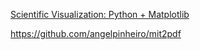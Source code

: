 [Scientific Visualization: Python + Matplotlib](https://github.com/rougier/scientific-visualization-book)

https://github.com/angelpinheiro/mit2pdf

